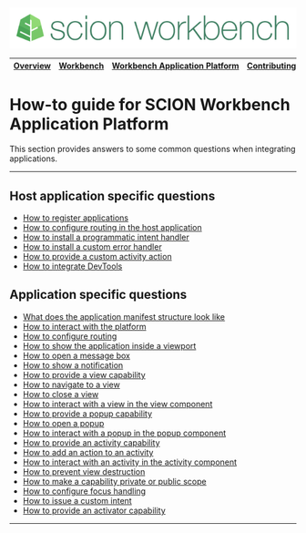 ![SCION Workbench](/resources/site/logo/scion-workbench-banner.png)

[Overview][menu-overview] | [Workbench][menu-workbench] | [Workbench&nbsp;Application&nbsp;Platform][menu-workbench-application-platform] | [Contributing][menu-contributing] | [Changelog][menu-changelog] | [Sponsoring][menu-sponsoring] | [Links][menu-links]
|---|---|---|---|---|---|---|

# How-to guide for SCION Workbench Application Platform

This section provides answers to some common questions when integrating applications.

***

## Host application specific questions
- [How to register applications](how-to-register-applications.md)
- [How to configure routing in the host application](how-to-configure-routing-in-the-host-application.md)
- [How to install a programmatic intent handler](how-to-install-a-programmatic-intent-handler.md)
- [How to install a custom error handler](how-to-install-a-custom-error-handler.md)
- [How to provide a custom activity action](how-to-provide-a-custom-activity-action.md)
- [How to integrate DevTools](how-to-integrate-devtools.md)


## Application specific questions
- [What does the application manifest structure look like](what-does-the-application-manifest-structure-look-like.md)
- [How to interact with the platform](how-to-interact-with-the-platform.md)
- [How to configure routing](how-to-configure-routing-in-the-sub-application.md)
- [How to show the application inside a viewport](how-to-show-the-application-inside-a-viewport.md)
- [How to open a message box](how-to-open-a-message-box.md)
- [How to show a notification](how-to-show-a-notification.md)
- [How to provide a view capability](how-to-provide-a-view-capability.md)
- [How to navigate to a view](how-to-navigate-to-a-view.md)
- [How to close a view](how-to-close-a-view.md)
- [How to interact with a view in the view component](how-to-interact-with-a-view.md)
- [How to provide a popup capability](how-to-provide-a-popup-capability.md)
- [How to open a popup](how-to-open-a-popup.md)
- [How to interact with a popup in the popup component](how-to-interact-with-a-popup.md)
- [How to provide an activity capability](how-to-provide-an-activity-capability.md)
- [How to add an action to an activity](how-to-add-an-action-to-an-activity.md)
- [How to interact with an activity in the activity component](how-to-interact-with-an-activity.md)
- [How to prevent view destruction](how-to-prevent-view-destruction.md)
- [How to make a capability private or public scope](how-to-make-a-capability-private-or-public-scope.md)
- [How to configure focus handling](how-to-configure-focus-handling.md)
- [How to issue a custom intent](how-to-issue-custom-intent.md)
- [How to provide an activator capability](how-to-provide-an-activator-capability.md)


***

[menu-overview]: /README.md
[menu-workbench]: /resources/site/workbench.md
[menu-workbench-application-platform]: /resources/site/workbench-application-platform.md
[menu-contributing]: /CONTRIBUTING.md
[menu-changelog]: /resources/site/changelog.md
[menu-sponsoring]: /resources/site/sponsors.md
[menu-links]: /resources/site/links.md

